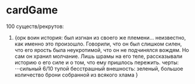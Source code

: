 # cardGame

100 существ/рекрутов:

1) {орк воин
история: был изгнан из своего же племени... неизвестно, как именно это произошло. Говорили, что он был слишком силен, что его ярость была неукротимой, что он не подчинялся вождям. Но сам он хранил молчание. Лишь шрамы на его теле, рассказывали историю о его силе и о том, что ему пришлось пережить.  черты:
⋅⋅⋅сильный 6/10
  тупой
  бесстрашный
  внешность:
  зеленый, большое количество брони собранной из всякого хлама }
